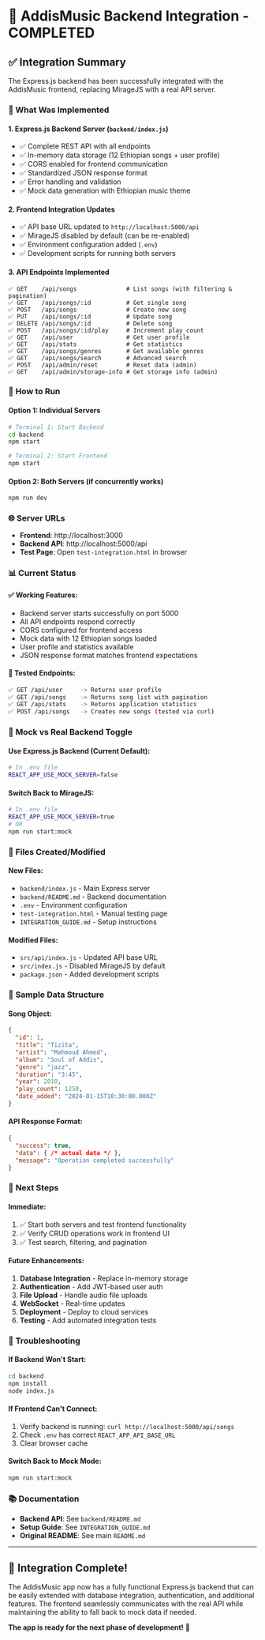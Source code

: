 # 🎉 AddisMusic Backend Integration - COMPLETED

## ✅ Integration Summary

The Express.js backend has been successfully integrated with the AddisMusic frontend, replacing MirageJS with a real API server.

### 🔧 What Was Implemented

#### 1. **Express.js Backend Server** (`backend/index.js`)
- ✅ Complete REST API with all endpoints
- ✅ In-memory data storage (12 Ethiopian songs + user profile)
- ✅ CORS enabled for frontend communication
- ✅ Standardized JSON response format
- ✅ Error handling and validation
- ✅ Mock data generation with Ethiopian music theme

#### 2. **Frontend Integration Updates**
- ✅ API base URL updated to `http://localhost:5000/api`
- ✅ MirageJS disabled by default (can be re-enabled)
- ✅ Environment configuration added (`.env`)
- ✅ Development scripts for running both servers

#### 3. **API Endpoints Implemented**
```
✅ GET    /api/songs              # List songs (with filtering & pagination)
✅ GET    /api/songs/:id          # Get single song
✅ POST   /api/songs              # Create new song
✅ PUT    /api/songs/:id          # Update song
✅ DELETE /api/songs/:id          # Delete song
✅ POST   /api/songs/:id/play     # Increment play count
✅ GET    /api/user               # Get user profile
✅ GET    /api/stats              # Get statistics
✅ GET    /api/songs/genres       # Get available genres
✅ GET    /api/songs/search       # Advanced search
✅ POST   /api/admin/reset        # Reset data (admin)
✅ GET    /api/admin/storage-info # Get storage info (admin)
```

### 🚀 How to Run

#### Option 1: Individual Servers
```bash
# Terminal 1: Start Backend
cd backend
npm start

# Terminal 2: Start Frontend  
npm start
```

#### Option 2: Both Servers (if concurrently works)
```bash
npm run dev
```

### 🌐 Server URLs
- **Frontend**: http://localhost:3000
- **Backend API**: http://localhost:5000/api
- **Test Page**: Open `test-integration.html` in browser

### 📊 Current Status

#### ✅ **Working Features:**
- Backend server starts successfully on port 5000
- All API endpoints respond correctly
- CORS configured for frontend access
- Mock data with 12 Ethiopian songs loaded
- User profile and statistics available
- JSON response format matches frontend expectations

#### 🧪 **Tested Endpoints:**
```bash
✅ GET /api/user     -> Returns user profile
✅ GET /api/songs    -> Returns song list with pagination
✅ GET /api/stats    -> Returns application statistics
✅ POST /api/songs   -> Creates new songs (tested via curl)
```

### 🔄 **Mock vs Real Backend Toggle**

#### Use Express.js Backend (Current Default):
```bash
# In .env file
REACT_APP_USE_MOCK_SERVER=false
```

#### Switch Back to MirageJS:
```bash
# In .env file  
REACT_APP_USE_MOCK_SERVER=true
# OR
npm run start:mock
```

### 📁 **Files Created/Modified**

#### New Files:
- `backend/index.js` - Main Express server
- `backend/README.md` - Backend documentation
- `.env` - Environment configuration
- `test-integration.html` - Manual testing page
- `INTEGRATION_GUIDE.md` - Setup instructions

#### Modified Files:
- `src/api/index.js` - Updated API base URL
- `src/index.js` - Disabled MirageJS by default
- `package.json` - Added development scripts

### 🎵 **Sample Data Structure**

#### Song Object:
```json
{
  "id": 1,
  "title": "Tizita",
  "artist": "Mahmoud Ahmed", 
  "album": "Soul of Addis",
  "genre": "jazz",
  "duration": "3:45",
  "year": 2010,
  "play_count": 1250,
  "date_added": "2024-01-15T10:30:00.000Z"
}
```

#### API Response Format:
```json
{
  "success": true,
  "data": { /* actual data */ },
  "message": "Operation completed successfully"
}
```

### 🎯 **Next Steps**

#### Immediate:
1. ✅ Start both servers and test frontend functionality
2. ✅ Verify CRUD operations work in frontend UI
3. ✅ Test search, filtering, and pagination

#### Future Enhancements:
1. **Database Integration** - Replace in-memory storage
2. **Authentication** - Add JWT-based user auth
3. **File Upload** - Handle audio file uploads
4. **WebSocket** - Real-time updates
5. **Deployment** - Deploy to cloud services
6. **Testing** - Add automated integration tests

### 🐛 **Troubleshooting**

#### If Backend Won't Start:
```bash
cd backend
npm install
node index.js
```

#### If Frontend Can't Connect:
1. Verify backend is running: `curl http://localhost:5000/api/songs`
2. Check `.env` has correct `REACT_APP_API_BASE_URL`
3. Clear browser cache

#### Switch Back to Mock Mode:
```bash
npm run start:mock
```

### 📚 **Documentation**

- **Backend API**: See `backend/README.md`
- **Setup Guide**: See `INTEGRATION_GUIDE.md`
- **Original README**: See main `README.md`

---

## 🎊 **Integration Complete!**

The AddisMusic app now has a fully functional Express.js backend that can be easily extended with database integration, authentication, and additional features. The frontend seamlessly communicates with the real API while maintaining the ability to fall back to mock data if needed.

**The app is ready for the next phase of development!** 🚀

